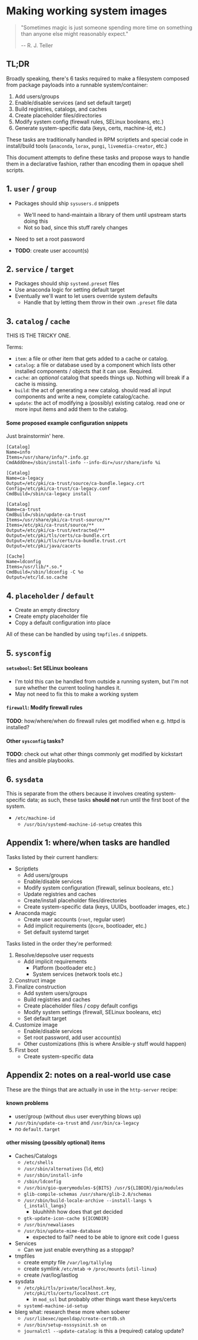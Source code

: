 # Making working system images

> "Sometimes magic is just someone spending more time on something than anyone
> else might reasonably expect."
>
> -- R. J. Teller

## TL;DR

Broadly speaking, there's 6 tasks required to make a filesystem composed from
package payloads into a runnable system/container:

1. Add users/groups
2. Enable/disable services (and set default target)
3. Build registries, catalogs, and caches
4. Create placeholder files/directories
5. Modify system config (firewall rules, SELinux booleans, etc.)
6. Generate system-specific data (keys, certs, machine-id, etc.)

These tasks are traditionally handled in RPM scriptlets and special code in
install/build tools (`anaconda`, `lorax`, `pungi`, `livemedia-creator`, etc.)

This document attempts to define these tasks and propose ways to handle them
in a declarative fashion, rather than encoding them in opaque shell scripts.

## 1. `user` / `group`

* Packages should ship `sysusers.d` snippets
    * We'll need to hand-maintain a library of them until upstream starts
      doing this
    * Not so bad, since this stuff rarely changes

* Need to set a root password
* **TODO**: create user account(s)

## 2. `service` / `target`

* Packages should ship `systemd.preset` files
* Use anaconda logic for setting default target
* Eventually we'll want to let users override system defaults
    * Handle that by letting them throw in their own `.preset` file data

## 3. `catalog` / `cache`

THIS IS THE TRICKY ONE.

Terms:
* `item`: a file or other item that gets added to a cache or catalog.
* `catalog`: a file or database used by a component which lists other
  installed components / objects that it can use. Required.
* `cache`: an _optional_ catalog that speeds things up. Nothing will break if
  a cache is missing.
* `build`: the act of generating a new catalog. should read all input
  components and write a new, complete catalog/cache.
* `update`: the act of modifying a (possibly) existing catalog. read one or
  more input items and add them to the catalog.

#### Some proposed example configuration snippets

Just brainstormin' here.

```
[Catalog]
Name=info
Items=/usr/share/info/*.info.gz
CmdAddOne=/sbin/install-info --info-dir=/usr/share/info %i
```

```
[Catalog]
Name=ca-legacy
Output=/etc/pki/ca-trust/source/ca-bundle.legacy.crt
Config=/etc/pki/ca-trust/ca-legacy.conf
CmdBuild=/sbin/ca-legacy install
```

```
[Catalog]
Name=ca-trust
CmdBuild=/sbin/update-ca-trust
Items=/usr/share/pki/ca-trust-source/**
Items=/etc/pki/ca-trust/source/**
Output=/etc/pki/ca-trust/extracted/**
Output=/etc/pki/tls/certs/ca-bundle.crt
Output=/etc/pki/tls/certs/ca-bundle.trust.crt
Output=/etc/pki/java/cacerts
```

```
[Cache]
Name=ldconfig
Items=/usr/lib/*.so.*
CmdBuild=/sbin/ldconfig -C %o
Output=/etc/ld.so.cache
```


## 4. `placeholder` / `default`

* Create an empty directory
* Create empty placeholder file
* Copy a default configuration into place

All of these can be handled by using `tmpfiles.d` snippets.

## 5. `sysconfig`

#### `setsebool`: Set SELinux booleans

* I'm told this can be handled from outside a running system, but I'm not sure
whether the current tooling handles it.
* May not need to fix this to make a working system

#### `firewall`: Modify firewall rules

**TODO**: how/where/when do firewall rules get modified when e.g. httpd is
installed?

#### Other `sysconfig` tasks?

**TODO**: check out what other things commonly get modified by kickstart files
and ansible playbooks.

## 6. `sysdata`

This is separate from the others because it involves creating
system-specific data; as such, these tasks **should not** run until the first
boot of the system.

* `/etc/machine-id`
    * `/usr/bin/systemd-machine-id-setup` creates this

## Appendix 1: where/when tasks are handled

Tasks listed by their current handlers:

* Scriptlets
    * Add users/groups
    * Enable/disable services
    * Modify system configuration (firewall, selinux booleans, etc.)
    * Update registries and caches
    * Create/install placeholder files/directories
    * Create system-specific data (keys, UUIDs, bootloader images, etc.)
* Anaconda magic
    * Create user accounts (`root`, regular user)
    * Add implicit requirements (`@core`, bootloader, etc.)
    * Set default systemd target


Tasks listed in the order they're performed:

1. Resolve/depsolve user requests
    * Add implicit requirements
        * Platform (bootloader etc.)
        * System services (network tools etc.)
2. Construct image
3. Finalize construction
    * Add system users/groups
    * Build registries and caches
    * Create placeholder files / copy default configs
    * Modify system settings (firewall, SELinux booleans, etc)
    * Set default target
4. Customize image
    * Enable/disable services
    * Set root password, add user account(s)
    * Other customizations (this is where Ansible-y stuff would happen)
5. First boot
    * Create system-specific data

## Appendix 2: notes on a real-world use case

These are the things that are actually in use in the `http-server` recipe:

#### known problems

* user/group (without `dbus` user everything blows up)
* `/usr/bin/update-ca-trust` and `/usr/bin/ca-legacy`
* no `default.target`

#### other missing (possibly optional) items

* Caches/Catalogs
    * `/etc/shells`
    * `/usr/sbin/alternatives` (`ld`, etc)
    * `/usr/sbin/install-info`
    * `/sbin/ldconfig`
    * `/usr/bin/gio-querymodules-${BITS} /usr/${LIBDIR}/gio/modules`
    * `glib-compile-schemas /usr/share/glib-2.0/schemas`
    * `/usr/sbin/build-locale-archive --install-langs %{_install_langs}`
        * bluuhhhh how does that get decided
    * `gtk-update-icon-cache ${ICONDIR}`
    * `/usr/bin/newaliases`
    * `/usr/bin/update-mime-database`
        * expected to fail? need to be able to ignore exit code I guess
* Services
    * Can we just enable everything as a stopgap?
* tmpfiles
    * create empty file `/var/log/tallylog`
    * create symlink `/etc/mtab` -> `/proc/mounts` (`util-linux`)
    * create /var/log/lastlog
* sysdata
    * `/etc/pki/tls/private/localhost.key`, `/etc/pki/tls/certs/localhost.crt`
        * in `mod_ssl` but probably other things want these keys/certs
    * `systemd-machine-id-setup`
* blerg what: research these more when soberer
    * `/usr/libexec/openldap/create-certdb.sh`
    * `/usr/bin/setup-nsssysinit.sh on`
    * `journalctl --update-catalog`: is this a (required) catalog update?
